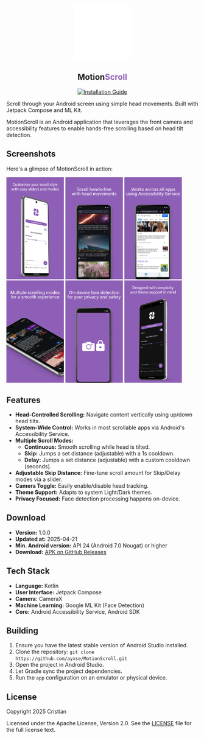<p align="center">
  <a href="https://ayxse.github.io/Motionscroll-website/" target="_blank">
    <img src="docs/images/motionscroll.png" alt="MotionScroll Logo" width="150">
  </a>
  <br>
<h2 align="center">Motion<span style="color:#8E5FB6;">Scroll</span></h2>
</p>

<p align="center">
  <!-- Installation Guide Tab/Button -->
  <a href="https://ayxse.github.io/Motionscroll-website" target="_blank">
    <img src="https://img.shields.io/badge/Installation-Guide-%238E5FB6?style=for-the-badge" alt="Installation Guide"/>
  </a>
  <!-- You could add more badges here later, e.g., for the main website -->
  <!--
  <a href="https://ayxse.github.io/Motionscroll-website/" target="_blank">
    <img src="https://img.shields.io/badge/Website-%238E5FB6?style=for-the-badge" alt="Website"/>
  </a>
  -->
</p>

Scroll through your Android screen using simple head movements. Built with Jetpack Compose and ML Kit.

MotionScroll is an Android application that leverages the front camera and accessibility features to enable hands-free scrolling based on head tilt detection.

## Screenshots

Here's a glimpse of MotionScroll in action:

<img src="docs/images/1.png" alt="Screenshot 1" width="30%"> <img src="docs/images/2.png" alt="Screenshot 2" width="30%"> <img src="docs/images/3.png" alt="Screenshot 3" width="30%">
<br>
<img src="docs/images/4.png" alt="Screenshot 4" width="30%"> <img src="docs/images/5.png" alt="Screenshot 5" width="30%"> <img src="docs/images/6.png" alt="Screenshot 6" width="30%">

## Features

*   **Head-Controlled Scrolling:** Navigate content vertically using up/down head tilts.
*   **System-Wide Control:** Works in most scrollable apps via Android's Accessibility Service.
*   **Multiple Scroll Modes:**
    *   **Continuous:** Smooth scrolling while head is tilted.
    *   **Skip:** Jumps a set distance (adjustable) with a 1s cooldown.
    *   **Delay:** Jumps a set distance (adjustable) with a custom cooldown (seconds).
*   **Adjustable Skip Distance:** Fine-tune scroll amount for Skip/Delay modes via a slider.
*   **Camera Toggle:** Easily enable/disable head tracking.
*   **Theme Support:** Adapts to system Light/Dark themes.
*   **Privacy Focused:** Face detection processing happens on-device.

## Download

*   **Version:** 1.0.0
*   **Updated at:** 2025-04-21
*   **Min. Android version:** API 24 (Android 7.0 Nougat) or higher
*   **Download:** [APK on GitHub Releases](https://github.com/ayxse/MotionScroll/releases/tag/v1.0.0)


## Tech Stack

*   **Language:** Kotlin
*   **User Interface:** Jetpack Compose
*   **Camera:** CameraX
*   **Machine Learning:** Google ML Kit (Face Detection)
*   **Core:** Android Accessibility Service, Android SDK

## Building

1.  Ensure you have the latest stable version of Android Studio installed.
2.  Clone the repository: `git clone https://github.com/ayxse/MotionScroll.git`
3.  Open the project in Android Studio.
4.  Let Gradle sync the project dependencies.
5.  Run the `app` configuration on an emulator or physical device.

## License

Copyright 2025 Cristian <!-- Or your name/entity -->

Licensed under the Apache License, Version 2.0. See the [LICENSE](LICENSE) file for the full license text.